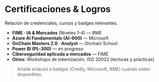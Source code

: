 # Certificaciones & Logros

Relación de credenciales, cursos y badges relevantes.

- **FIME · IA & Mercados** (Niveles 1–4) — BME
- **Azure AI Fundamentals (AI-900)** — Microsoft
- **OnChain Masters 2.0 · Analyst** — Onchain School
- **Power BI (PL-300)** — en progreso
- **Ciberseguridad aplicada a mercados** — FIME
- **Otros:** Workshops de tokenización, ISO 20022 (lecturas y prácticas)

> Añade enlaces a badges (Credly, Microsoft, BME) cuando estén disponibles.

